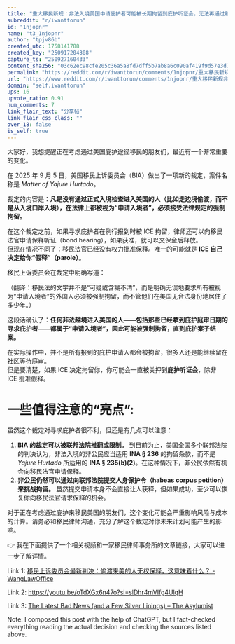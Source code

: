 ```yaml
---
title: "重大移民新规：非法入境美国申请庇护者可能被长期拘留到庇护听证会，无法再通过移民法官交保释金获释"
subreddit: "r/iwanttorun"
id: "1njopnr"
name: "t3_1njopnr"
author: "tpjv86b"
created_utc: 1758141788
created_key: "250917204308"
capture_ts: "250927160433"
content_sha256: "03c62ec98cfe205c36a5a8fd7dff5b7ab8a6c090af419f9d57e3d78329223535"
permalink: "https://reddit.com/r/iwanttorun/comments/1njopnr/重大移民新规非法入境美国申请庇护者可能被长期拘留到庇护听证会无法再通过移民法官交保释金获释/"
url: "https://www.reddit.com/r/iwanttorun/comments/1njopnr/重大移民新规非法入境美国申请庇护者可能被长期拘留到庇护听证会无法再通过移民法官交保释金获释/"
domain: "self.iwanttorun"
ups: 16
upvote_ratio: 0.91
num_comments: 7
link_flair_text: "分享帖"
link_flair_css_class: ""
over_18: false
is_self: true
---
```


大家好，我想提醒正在考虑通过美国庇护途径移民的朋友们，最近有一个非常重要的变化。

在 2025 年 9 月 5
日，美国移民上诉委员会（BIA）做出了一项新的裁定，案件名称是 *Matter of
Yajure Hurtado*。

裁定的内容是：**凡是没有通过正式入境检查进入美国的人（比如走边境偷渡，而不是从入境口岸入境），在法律上都被视为“申请入境者”，必须接受法律规定的强制拘留。**

在这个裁定之前，如果寻求庇护者在例行报到时被 ICE
拘留，律师还可以向移民法官申请保释听证（bond
hearing），如果获准，就可以交保金后释放。  
但现在情况不同了：移民法官已经没有权力批准保释。唯一的可能就是 **ICE
自己决定给你“假释”（parole）**。

移民上诉委员会在裁定中明确写道：

（翻译：移民法的文字并不是“可疑或含糊不清”，而是明确无误地要求所有被视为“申请入境者”的外国人必须被强制拘留，而不管他们在美国无合法身份地居住了多少年。）

这段话确认了：**任何非法越境进入美国的人——包括那些已经拿到庇护庭审日期的寻求庇护者——都属于“申请入境者”，因此可能被强制拘留，直到庇护案子结案。**

在实际操作中，并不是所有报到的庇护申请人都会被拘留，很多人还是能继续留在社区等待庭审。  
但是要清楚，如果 ICE
决定拘留你，你可能会一直被关押到**庇护听证会**，除非 ICE 批准假释。

# 一些值得注意的“亮点”:

虽然这个裁定对寻求庇护者很不利，但还是有几点可以注意：

1.  **BIA 的裁定可以被联邦法院推翻或限制。**
    到目前为止，美国全国多个联邦法院的判决认为，非法入境的非公民应当适用
    **INA § 236** 的拘留条款，而不是 *Yajure Hurtado* 所适用的 **INA §
    235(b)(2)**。在这种情况下，非公民依然有机会向移民法官申请保释。
2.  **非公民仍然可以通过向联邦法院提交人身保护令（habeas corpus
    petition）来挑战拘留。**
    虽然提交申请本身不会直接让人获释，但如果成功，至少可以恢复你向移民法官请求保释的机会。

对于正在考虑通过庇护来移民美国的朋友们，这个变化可能会严重影响风险与成本的计算。请务必和移民律师沟通，充分了解这个裁定对你未来计划可能产生的影响。

👉
我在下面提供了一个相关视频和一家移民律师事务所的文章链接，大家可以进一步了解详情。

Link 1: [移民上诉委员会最新判决：偷渡来美的人无权保释，这意味着什么？ -
WangLawOffice](https://www.wanglawoffice.com/%E7%A7%BB%E6%B0%91%E4%B8%8A%E8%AF%89%E5%A7%94%E5%91%98%E4%BC%9A%E6%9C%80%E6%96%B0%E5%88%A4%E5%86%B3%EF%BC%9A%E5%81%B7%E6%B8%A1%E6%9D%A5%E7%BE%8E%E7%9A%84%E4%BA%BA%E6%97%A0%E6%9D%83%E4%BF%9D%E9%87%8A/)

Link 2: <https://youtu.be/oTdXGx6n47o?si=slDhr4mVIfg4UlqH>

Link 3: [The Latest Bad News (and a Few Silver Linings) – The
Asylumist](https://www.asylumist.com/2025/09/17/the-latest-bad-news-and-a-few-silver-linings/)

Note: I composed this post with the help of ChatGPT, but I fact-checked
everything reading the actual decision and checking the sources listed
above.
